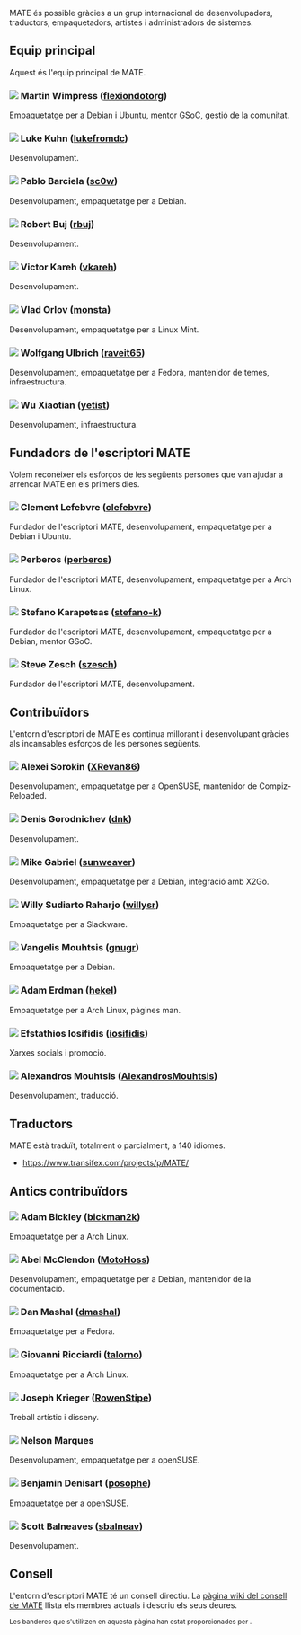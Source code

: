 <!--
.. link:
.. description:
.. tags:
.. date: 2011-12-05 07:25:21
.. title: Equip
.. slug: team
-->

MATE és possible gràcies a un grup internacional de desenvolupadors,
traductors, empaquetadors, artistes i administradors de sistemes.

## Equip principal

Aquest és l'equip principal de MATE.

### ![](/assets/img/flags/32/United%20Kingdom\(Great%20Britain\).png) Martin Wimpress ([flexiondotorg](https://github.com/flexiondotorg))

Empaquetatge per a Debian i Ubuntu, mentor GSoC, gestió de la comunitat.

### ![](/assets/img/flags/32/USA.png) Luke Kuhn ([lukefromdc](https://github.com/lukefromdc))

Desenvolupament.

### ![](/assets/img/flags/32/Galicia.png) Pablo Barciela ([sc0w](https://github.com/sc0w))

Desenvolupament, empaquetatge per a Debian.

### ![](/assets/img/flags/32/Catalonia.png) Robert Buj ([rbuj](https://github.com/rbuj))

Desenvolupament.

### ![](/assets/img/flags/32/Puerto%20Rico.png) Victor Kareh ([vkareh](https://github.com/vkareh))

Desenvolupament.

### ![](/assets/img/flags/32/Russian%20Federation.png) Vlad Orlov ([monsta](https://github.com/monsta))

Desenvolupament, empaquetatge per a Linux Mint.

### ![](/assets/img/flags/32/Germany.png) Wolfgang Ulbrich ([raveit65](https://github.com/raveit65))

Desenvolupament, empaquetatge per a Fedora, mantenidor de temes, infraestructura.

### ![](/assets/img/flags/32/China.png) Wu Xiaotian ([yetist](https://github.com/yetist))

Desenvolupament, infraestructura.



## Fundadors de l'escriptori MATE

Volem reconèixer els esforços de les següents persones que van ajudar a arrencar
MATE en els primers dies.

### ![](/assets/img/flags/32/France.png) Clement Lefebvre ([clefebvre](https://github.com/clefebvre))

Fundador de l'escriptori MATE, desenvolupament, empaquetatge per a Debian i Ubuntu.

### ![](/assets/img/flags/32/Argentina.png) Perberos ([perberos](https://github.com/perberos))

Fundador de l'escriptori MATE, desenvolupament, empaquetatge per a Arch Linux.

### ![](/assets/img/flags/32/Italy.png) Stefano Karapetsas ([stefano-k](https://github.com/stefano-k))

Fundador de l'escriptori MATE, desenvolupament, empaquetatge per a Debian, mentor GSoC.

### ![](/assets/img/flags/32/USA.png) Steve Zesch ([szesch](https://github.com/szesch))

Fundador de l'escriptori MATE, desenvolupament.



## Contribuïdors

L'entorn d'escriptori de MATE es continua millorant i desenvolupant gràcies als
incansables esforços de les persones següents.

### ![](/assets/img/flags/32/Russian%20Federation.png) Alexei Sorokin ([XRevan86](https://github.com/XRevan86))

Desenvolupament, empaquetatge per a OpenSUSE, mantenidor de Compiz-Reloaded.

### ![](/assets/img/flags/32/Russian%20Federation.png) Denis Gorodnichev ([dnk](https://github.com/dnk))

Desenvolupament.

### ![](/assets/img/flags/32/Germany.png) Mike Gabriel ([sunweaver](https://github.com/sunweaver))

Desenvolupament, empaquetatge per a Debian, integració amb X2Go.

### ![](/assets/img/flags/32/Indonesia.png) Willy Sudiarto Raharjo ([willysr](https://github.com/willysr))

Empaquetatge per a Slackware.

### ![](/assets/img/flags/32/Greece.png) Vangelis Mouhtsis ([gnugr](https://github.com/gnugr))

Empaquetatge per a Debian.

### ![](/assets/img/flags/32/USA.png) Adam Erdman ([hekel](https://github.com/hekel))

Empaquetatge per a Arch Linux, pàgines man.

### ![](/assets/img/flags/32/Greece.png) Efstathios Iosifidis ([iosifidis](https://github.com/iosifidis))

Xarxes socials i promoció.

### ![](/assets/img/flags/32/Greece.png) Alexandros Mouhtsis ([AlexandrosMouhtsis](https://github.com/AlexandrosMouhtsis))

Desenvolupament, traducció.



## Traductors

MATE està traduït, totalment o parcialment, a 140 idiomes.

  * <https://www.transifex.com/projects/p/MATE/>



## Antics contribuïdors

### ![](/assets/img/flags/32/USA.png) Adam Bickley ([bickman2k](https://github.com/bickman2k))

Empaquetatge per a Arch Linux.

### ![](/assets/img/flags/32/USA.png) Abel McClendon ([MotoHoss](https://github.com/MotoHoss))

Desenvolupament, empaquetatge per a Debian, mantenidor de la documentació.

### ![](/assets/img/flags/32/USA.png) Dan Mashal ([dmashal](https://github.com/dmashal))

Empaquetatge per a Fedora.

### ![](/assets/img/flags/32/Italy.png) Giovanni Ricciardi ([talorno](https://github.com/talorno))

Empaquetatge per a Arch Linux.

### ![](/assets/img/flags/32/USA.png) Joseph Krieger ([RowenStipe](https://github.com/RowenStipe))

Treball artístic i disseny.

### ![](/assets/img/flags/32/Portugal.png) Nelson Marques

Desenvolupament, empaquetatge per a openSUSE.

### ![](/assets/img/flags/32/France.png) Benjamin Denisart ([posophe](https://github.com/posophe))

Empaquetatge per a openSUSE.

### ![](/assets/img/flags/32/Canada.png) Scott Balneaves ([sbalneav](https://github.com/sbalneav))

Desenvolupament.



## Consell

L'entorn d'escriptori MATE té un consell directiu. La
[pàgina wiki del consell de MATE](http://wiki.mate-desktop.com/board)
llista els membres actuals i descriu els seus deures.

<small>
Les banderes que s'utilitzen en aquesta pàgina han estat proporcionades per <http://www.icondrawer.com>.
</small>

